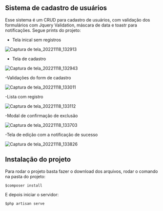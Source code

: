 ## Sistema de cadastro de usuários

Esse sistema é um CRUD para cadastro de usuários, com validação dos formulários com Jquery Validation, máscara de data e toastr para notificações.
Segue prints do projeto:

- Tela inical sem registros

![Captura de tela_20221118_132913](https://user-images.githubusercontent.com/80285958/202757132-ceae27b9-06e3-4fa3-890a-f501060aa5d1.png)

- Tela de cadastro

![Captura de tela_20221118_132943](https://user-images.githubusercontent.com/80285958/202757217-cfd8e1bc-3176-41e8-9342-badfdc20556a.png)

-Validações do form de cadastro

![Captura de tela_20221118_133011](https://user-images.githubusercontent.com/80285958/202757287-fe8d8fbe-6fa6-454a-941b-bc6771f81c62.png)

-Lista com registro

![Captura de tela_20221118_133112](https://user-images.githubusercontent.com/80285958/202757394-24394bab-91ee-4283-9b74-3f84087d3ce9.png)

-Modal de confirmação de exclusão

![Captura de tela_20221118_133703](https://user-images.githubusercontent.com/80285958/202757489-67ec6cd8-539c-467b-b6e3-c1477527e710.png)

-Tela de edição com a notificação de sucesso

![Captura de tela_20221118_133826](https://user-images.githubusercontent.com/80285958/202757584-34d368d2-5c6a-45a8-a533-ca2c693e8ad3.png)

## Instalação do projeto

Para rodar o projeto basta fazer o download dos arquivos, rodar o comando na pasta do projeto:

    $composer install  
    
E depois iniciar o servidor:

    $php artisan serve
